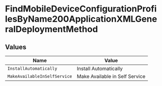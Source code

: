 # FindMobileDeviceConfigurationProfilesByName200ApplicationXMLGeneralDeploymentMethod


## Values

| Name                           | Value                          |
| ------------------------------ | ------------------------------ |
| `InstallAutomatically`         | Install Automatically          |
| `MakeAvailableInSelfService`   | Make Available in Self Service |
